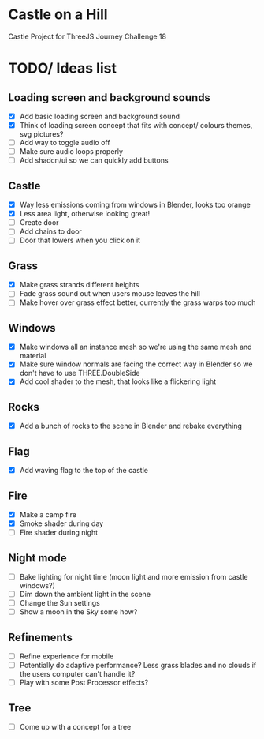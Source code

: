 # Castle on a Hill

Castle Project for ThreeJS Journey Challenge 18

# TODO/ Ideas list

## Loading screen and background sounds

- [x] Add basic loading screen and background sound
- [x] Think of loading screen concept that fits with concept/ colours themes, svg pictures?
- [ ] Add way to toggle audio off
- [ ] Make sure audio loops properly
- [ ] Add shadcn/ui so we can quickly add buttons

## Castle

- [x] Way less emissions coming from windows in Blender, looks too orange
- [x] Less area light, otherwise looking great!
- [ ] Create door
- [ ] Add chains to door
- [ ] Door that lowers when you click on it

## Grass

- [x] Make grass strands different heights
- [ ] Fade grass sound out when users mouse leaves the hill
- [ ] Make hover over grass effect better, currently the grass warps too much

## Windows

- [x] Make windows all an instance mesh so we're using the same mesh and material
- [x] Make sure window normals are facing the correct way in Blender so we don't have to use THREE.DoubleSide
- [x] Add cool shader to the mesh, that looks like a flickering light

## Rocks

- [x] Add a bunch of rocks to the scene in Blender and rebake everything

## Flag

- [x] Add waving flag to the top of the castle

## Fire

- [x] Make a camp fire
- [x] Smoke shader during day
- [ ] Fire shader during night

## Night mode

- [ ] Bake lighting for night time (moon light and more emission from castle windows?)
- [ ] Dim down the ambient light in the scene
- [ ] Change the Sun settings
- [ ] Show a moon in the Sky some how?

## Refinements

- [ ] Refine experience for mobile
- [ ] Potentially do adaptive performance? Less grass blades and no clouds if the users computer can't handle it?
- [ ] Play with some Post Processor effects?

## Tree

- [ ] Come up with a concept for a tree

